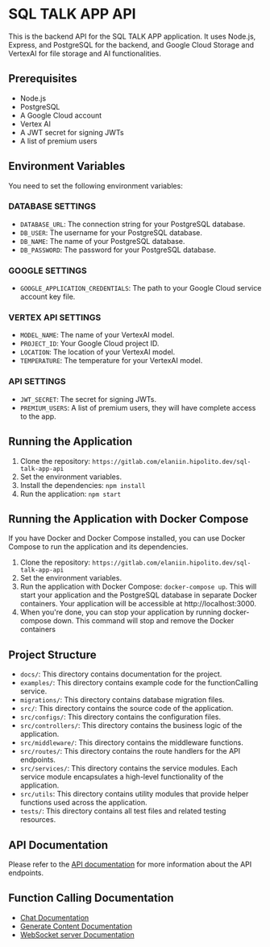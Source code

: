 # SQL TALK APP API

This is the backend API for the SQL TALK APP application. It uses Node.js, Express, and PostgreSQL for the backend, and Google Cloud Storage and VertexAI for file storage and AI functionalities.

## Prerequisites

- Node.js
- PostgreSQL
- A Google Cloud account
- Vertex AI
- A JWT secret for signing JWTs
- A list of premium users

## Environment Variables

You need to set the following environment variables:

### DATABASE SETTINGS

- `DATABASE_URL`: The connection string for your PostgreSQL database.
- `DB_USER`: The username for your PostgreSQL database.
- `DB_NAME`: The name of your PostgreSQL database.
- `DB_PASSWORD`: The password for your PostgreSQL database.

### GOOGLE SETTINGS

- `GOOGLE_APPLICATION_CREDENTIALS`: The path to your Google Cloud service account key file.

### VERTEX API SETTINGS

- `MODEL_NAME`: The name of your VertexAI model.
- `PROJECT_ID`: Your Google Cloud project ID.
- `LOCATION`: The location of your VertexAI model.
- `TEMPERATURE`: The temperature for your VertexAI model.

### API SETTINGS

- `JWT_SECRET`: The secret for signing JWTs.
- `PREMIUM_USERS`: A list of premium users, they will have complete access to the app.

## Running the Application

1. Clone the repository: `https://gitlab.com/elaniin.hipolito.dev/sql-talk-app-api`
2. Set the environment variables.
3. Install the dependencies: `npm install`
4. Run the application: `npm start`

## Running the Application with Docker Compose

If you have Docker and Docker Compose installed, you can use Docker Compose to run the application and its dependencies.

1. Clone the repository: `https://gitlab.com/elaniin.hipolito.dev/sql-talk-app-api`
2. Set the environment variables.
3. Run the application with Docker Compose: `docker-compose up`. This will start your application and the PostgreSQL database in separate Docker containers. Your application will be accessible at http://localhost:3000.
4. When you're done, you can stop your application by running docker-compose down. This command will stop and remove the Docker containers

## Project Structure

- `docs/`: This directory contains documentation for the project.
- `examples/`: This directory contains example code for the functionCalling service.
- `migrations/`: This directory contains database migration files.
- `src/`: This directory contains the source code of the application.
- `src/configs/`: This directory contains the configuration files.
- `src/controllers/`: This directory contains the business logic of the application.
- `src/middleware/`: This directory contains the middleware functions.
- `src/routes/`: This directory contains the route handlers for the API endpoints.
- `src/services/`: This directory contains the service modules. Each service module encapsulates a high-level functionality of the application.
- `src/utils`: This directory contains utility modules that provide helper functions used across the application.
- `tests/`: This directory contains all test files and related testing resources.

## API Documentation

Please refer to the [API documentation](https://sql-talk-app-api.hipolito.dev/api/docs/) for more information about the API endpoints.

## Function Calling Documentation

- [Chat Documentation](docs/functionCalling/CHAT.docs.md)
- [Generate Content Documentation](docs/functionCalling/GENERATE_CONTENT.docs.md)
- [WebSocket server Documentation](docs/WEBSOCKET.docs.md)
